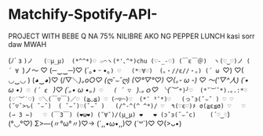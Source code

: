 # Matchify-Spotify-API-

PROJECT WITH BEBE Q NA 75% NILIBRE AKO NG PEPPER LUNCH kasi sorr daw MWAH


(ﾉ´ з `)ノ	(♡μ_μ)	(*^^*)♡	☆⌒ヽ(*'､^*)chu
(♡-_-♡)	(￣ε￣＠)	ヽ(♡‿♡)ノ	( ´ ∀ `)ノ～ ♡
(─‿‿─)♡	(´｡• ᵕ •｡`) ♡	(*♡∀♡)	(｡・//ε//・｡)
(´ ω `♡)	♡( ◡‿◡ )	(◕‿◕)♡	(/▽＼*)｡o○♡
(ღ˘⌣˘ღ)	(♡°▽°♡)	♡(｡- ω -)	♡ ～('▽^人)
(´• ω •`) ♡	(´ ε ` )♡	(´｡• ω •｡`) ♡	( ´ ▽ ` ).｡ｏ♡
╰(*´︶`*)╯♡	(*˘︶˘*).｡.:*♡	(♡˙︶˙♡)	♡＼(￣▽￣)／♡
(≧◡≦) ♡	(⌒▽⌒)♡	(*¯ ³¯*)♡	(っ˘з(˘⌣˘ ) ♡
♡ (˘▽˘>ԅ( ˘⌣˘)	( ˘⌣˘)♡(˘⌣˘ )	(/^-^(^ ^*)/ ♡	٩(♡ε♡)۶
σ(≧ε≦σ) ♡	♡ (⇀ 3 ↼)	♡ (￣З￣)	(❤ω❤)
(˘∀˘)/(μ‿μ) ❤	❤ (ɔˆз(ˆ⌣ˆc)	(´♡‿♡`)	(°◡°♡)
Σ>―(〃°ω°〃)♡→	(´,,•ω•,,)♡	(´꒳`)♡	♡(>ᴗ•)

